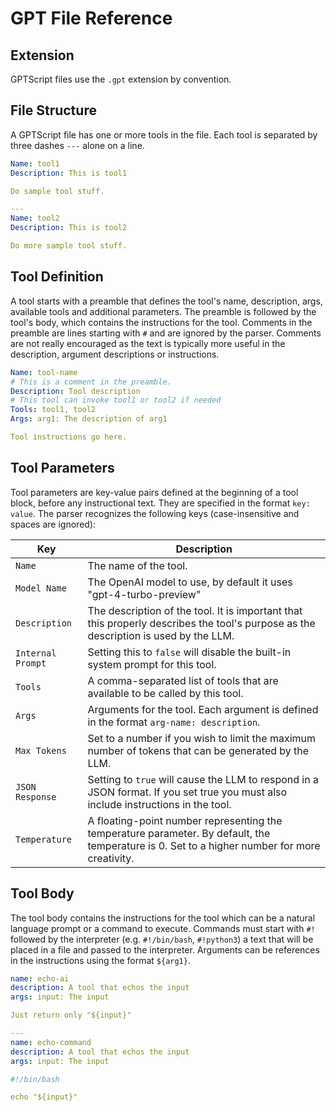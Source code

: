 # GPT File Reference

## Extension

GPTScript files use the `.gpt` extension by convention.

## File Structure

A GPTScript file has one or more tools in the file. Each tool is separated by three dashes `---` alone on a line.

```yaml
Name: tool1
Description: This is tool1

Do sample tool stuff.

---
Name: tool2
Description: This is tool2

Do more sample tool stuff.
```

## Tool Definition

A tool starts with a preamble that defines the tool's name, description, args, available tools and additional parameters.
The preamble is followed by the tool's body, which contains the instructions for the tool. Comments in
the preamble are lines starting with `#` and are ignored by the parser. Comments are not really encouraged
as the text is typically more useful in the description, argument descriptions or instructions.

```yaml
Name: tool-name
# This is a comment in the preamble.
Description: Tool description
# This tool can invoke tool1 or tool2 if needed
Tools: tool1, tool2
Args: arg1: The description of arg1

Tool instructions go here.
```

## Tool Parameters

Tool parameters are key-value pairs defined at the beginning of a tool block, before any instructional text. They are specified in the format `key: value`. The parser recognizes the following keys (case-insensitive and spaces are ignored):

| Key            | Description                                                                                                                             |
|------------------|-----------------------------------------------------------------------------------------------------------------------------------------|
| `Name`           | The name of the tool.                                                                                                                   |
| `Model Name`     | The OpenAI model to use, by default it uses "gpt-4-turbo-preview"                                                                         |
| `Description`    | The description of the tool. It is important that this properly describes the tool's purpose as the description is used by the LLM.     |
| `Internal Prompt`| Setting this to `false` will disable the built-in system prompt for this tool.                                                          |
| `Tools`          | A comma-separated list of tools that are available to be called by this tool.                                                            |
| `Args`           | Arguments for the tool. Each argument is defined in the format `arg-name: description`.                                                  |
| `Max Tokens`     | Set to a number if you wish to limit the maximum number of tokens that can be generated by the LLM.                                      |
| `JSON Response`  | Setting to `true` will cause the LLM to respond in a JSON format. If you set true you must also include instructions in the tool.        |
| `Temperature`    | A floating-point number representing the temperature parameter. By default, the temperature is 0. Set to a higher number for more creativity. |



## Tool Body

The tool body contains the instructions for the tool which can be a natural language prompt or
a command to execute. Commands must start with `#!` followed by the interpreter (e.g. `#!/bin/bash`, `#!python3`)
a text that will be placed in a file and passed to the interpreter. Arguments can be references in the instructions
using the format `${arg1}`.

```yaml
name: echo-ai
description: A tool that echos the input
args: input: The input

Just return only "${input}"

---
name: echo-command
description: A tool that echos the input
args: input: The input

#!/bin/bash

echo "${input}"
```
